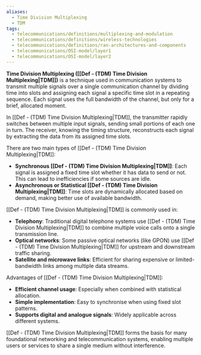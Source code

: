 ```yaml
---
aliases:
  - Time Division Multiplexing
  - TDM
tags:
  - telecommunications/definitions/multiplexing-and-modulation
  - telecommunications/definitions/wireless-technologies
  - telecommunications/definitions/ran-architectures-and-components
  - telecommunications/OSI-model/layer1
  - telecommunications/OSI-model/layer2
---
```


**Time Division Multiplexing ([[Def - (TDM) Time Division Multiplexing|TDM]])** is a technique used in communication systems to transmit multiple signals over a single communication channel by dividing time into slots and assigning each signal a specific time slot in a repeating sequence. Each signal uses the full bandwidth of the channel, but only for a brief, allocated moment.

In [[Def - (TDM) Time Division Multiplexing|TDM]], the transmitter rapidly switches between multiple input signals, sending small portions of each one in turn. The receiver, knowing the timing structure, reconstructs each signal by extracting the data from its assigned time slots.

There are two main types of [[Def - (TDM) Time Division Multiplexing|TDM]]:
- **Synchronous [[Def - (TDM) Time Division Multiplexing|TDM]]**: Each signal is assigned a fixed time slot whether it has data to send or not. This can lead to inefficiencies if some sources are idle.
- **Asynchronous or Statistical [[Def - (TDM) Time Division Multiplexing|TDM]]**: Time slots are dynamically allocated based on demand, making better use of available bandwidth.

[[Def - (TDM) Time Division Multiplexing|TDM]] is commonly used in:
- **Telephony**: Traditional digital telephone systems use [[Def - (TDM) Time Division Multiplexing|TDM]] to combine multiple voice calls onto a single transmission line.
- **Optical networks**: Some passive optical networks (like GPON) use [[Def - (TDM) Time Division Multiplexing|TDM]] for upstream and downstream traffic sharing.
- **Satellite and microwave links**: Efficient for sharing expensive or limited-bandwidth links among multiple data streams.

Advantages of [[Def - (TDM) Time Division Multiplexing|TDM]]:
- **Efficient channel usage**: Especially when combined with statistical allocation.
- **Simple implementation**: Easy to synchronise when using fixed slot patterns.
- **Supports digital and analogue signals**: Widely applicable across different systems.

[[Def - (TDM) Time Division Multiplexing|TDM]] forms the basis for many foundational networking and telecommunication systems, enabling multiple users or services to share a single medium without interference.
